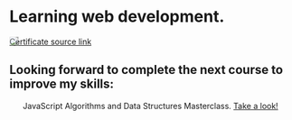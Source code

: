 <h1>Learning web development.</h1>



<div style="position:absolute; background-color: black; opacity: 0.3;">
  <img style="position: relative;" src="https://udemy-certificate.s3.amazonaws.com/image/UC-a7a2691d-3451-4633-8663-6580b2e83f77.jpg?v=1676033322000">
</div>
<a href="https://www.udemy.com/certificate/UC-a7a2691d-3451-4633-8663-6580b2e83f77/">Certificate source link</a>

<h2>Looking forward to complete the next course to improve my skills: </h2>

<ul>JavaScript Algorithms and Data Structures Masterclass. <a href="https://www.udemy.com/course/js-algorithms-and-data-structures-masterclass">Take a look!</a></ul>



